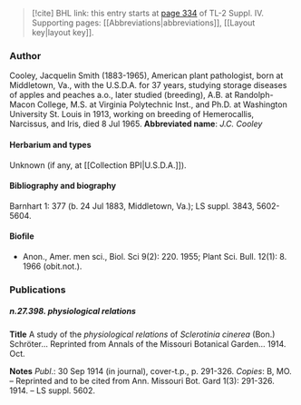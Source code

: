 > [!cite] BHL link: this entry starts at [page 334](https://www.biodiversitylibrary.org/page/33266011) of TL-2 Suppl. IV.
> Supporting pages: [[Abbreviations|abbreviations]], [[Layout key|layout key]].

### Author

Cooley, Jacquelin Smith (1883-1965), American plant pathologist, born at Middletown, Va., with the U.S.D.A. for 37 years, studying storage diseases of apples and peaches a.o., later studied (breeding), A.B. at Randolph-Macon College, M.S. at Virginia Polytechnic Inst., and Ph.D. at Washington University St. Louis in 1913, working on breeding of Hemerocallis, Narcissus, and Iris, died 8 Jul 1965. 
**Abbreviated name**: *J.C. Cooley*

#### Herbarium and types

Unknown (if any, at [[Collection BPI|U.S.D.A.]]).

#### Bibliography and biography

Barnhart 1: 377 (b. 24 Jul 1883, Middletown, Va.); LS suppl. 3843, 5602-5604.

#### Biofile

- Anon., Amer. men sci., Biol. Sci 9(2): 220. 1955; Plant Sci. Bull. 12(1): 8. 1966 (obit.not.).

### Publications

##### n.27.398. physiological relations

**Title**
A study of the *physiological relations* of *Sclerotinia cinerea* (Bon.) Schröter... Reprinted from Annals of the Missouri Botanical Garden... 1914. Oct.

**Notes**
*Publ*.: 30 Sep 1914 (in journal), cover-t.p., p. 291-326. *Copies*: B, MO. – Reprinted and to be cited from Ann. Missouri Bot. Gard 1(3): 291-326. 1914. – LS suppl. 5602.

